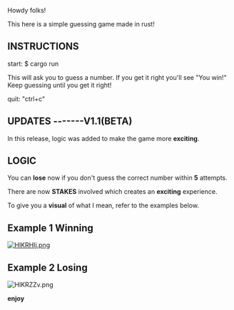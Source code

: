 Howdy folks!

This here is a simple guessing game made in rust!

INSTRUCTIONS
------------
start: $ cargo run

This will ask you to guess a number. 
If you get it right you'll see "You win!"
Keep guessing until you get it right!

quit: "ctrl+c"

UPDATES
-------V1.1(BETA)
-----------
In this release, logic was added to make the game more **exciting**. 

LOGIC 
-------------------------------------------------------------
You can **lose** now if you don't guess the correct number within **5** attempts.

There are now **STAKES** involved which creates an **exciting** experience.

To give you a **visual** of what I mean, refer to the examples below.

Example 1 Winning
---------------------
[![HlKRHIj.png](https://iili.io/HlKRHIj.png)](https://freeimage.host/)

Example 2 Losing
-------------------
![HlKRZZv.png](https://iili.io/HlKRZZv.png)




**enjoy**
